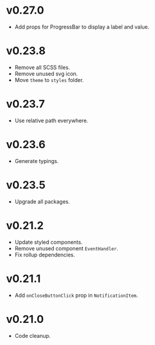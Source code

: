 # v0.27.0
- Add props for ProgressBar to display a label and value.

# v0.23.8
- Remove all SCSS files.
- Remove unused svg icon.
- Move `theme` to `styles` folder.

# v0.23.7
- Use relative path everywhere.

# v0.23.6
- Generate typings.

# v0.23.5
- Upgrade all packages.

# v0.21.2
- Update styled components.
- Remove unused component `EventHandler`.
- Fix rollup dependencies.

# v0.21.1
- Add `onCloseButtonClick` prop in `NotificationItem`.

# v0.21.0
- Code cleanup.
